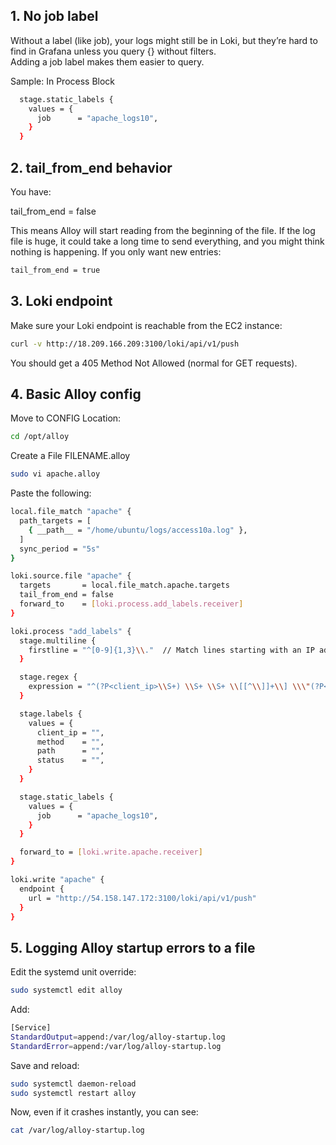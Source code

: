 ## 1. No job label
Without a label (like job), your logs might still be in Loki, but they’re hard to find in Grafana unless you query {} without filters.  
Adding a job label makes them easier to query.

Sample:
In Process Block
```bash
  stage.static_labels {
    values = {
      job      = "apache_logs10",
    }
  }
```

## 2. tail_from_end behavior
You have:

tail_from_end = false  

This means Alloy will start reading from the beginning of the file.
If the log file is huge, it could take a long time to send everything, and you might think nothing is happening.
If you only want new entries:
```bash
tail_from_end = true
```
## 3. Loki endpoint
Make sure your Loki endpoint is reachable from the EC2 instance:
```bash
curl -v http://18.209.166.209:3100/loki/api/v1/push
```
You should get a 405 Method Not Allowed (normal for GET requests).

## 4. Basic Alloy config  
Move to CONFIG Location:
```sh
cd /opt/alloy
```
Create a File FILENAME.alloy
```sh
sudo vi apache.alloy
```
Paste the following:
```bash
local.file_match "apache" {
  path_targets = [
    { __path__ = "/home/ubuntu/logs/access10a.log" },
  ]
  sync_period = "5s"
}

loki.source.file "apache" {
  targets       = local.file_match.apache.targets
  tail_from_end = false
  forward_to    = [loki.process.add_labels.receiver]
}

loki.process "add_labels" {
  stage.multiline {
    firstline = "^[0-9]{1,3}\\."  // Match lines starting with an IP address
  }

  stage.regex {
    expression = "^(?P<client_ip>\\S+) \\S+ \\S+ \\[[^\\]]+\\] \\\"(?P<method>[A-Z]+) (?P<path>\\S+) [^\\\"]+\\\" (?P<status>\\d{3})"
  }

  stage.labels {
    values = {
      client_ip = "",
      method    = "",
      path      = "",
      status    = "",
    }
  }

  stage.static_labels {
    values = {
      job      = "apache_logs10",
    }
  }

  forward_to = [loki.write.apache.receiver]
}

loki.write "apache" {
  endpoint {
    url = "http://54.158.147.172:3100/loki/api/v1/push"
  }
}
```
## 5. Logging Alloy startup errors to a file
Edit the systemd unit override:

```bash
sudo systemctl edit alloy
```
Add:

```bash
[Service]
StandardOutput=append:/var/log/alloy-startup.log
StandardError=append:/var/log/alloy-startup.log
```
Save and reload:

```bash
sudo systemctl daemon-reload
sudo systemctl restart alloy
```
Now, even if it crashes instantly, you can see:

```bash
cat /var/log/alloy-startup.log
```
